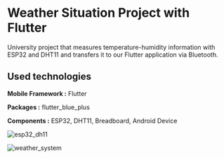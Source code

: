 # Weather Situation Project with Flutter

University project that measures temperature-humidity information with ESP32 and DHT11 and transfers it to our Flutter application via Bluetooth.

## Used technologies

**Mobile Framework :** Flutter

**Packages :** flutter_blue_plus

**Components :** ESP32, DHT11, Breadboard, Android Device

![esp32_dh11](https://github.com/celikdemirrberkay/weather_situation_sensor/assets/77506090/1d0a4ca4-978b-42df-9d33-cfdf2a117c73)

![weather_system](https://github.com/celikdemirrberkay/weather_situation_sensor/assets/77506090/396789a2-5749-41d3-bf84-b7b0d7eb8841)

